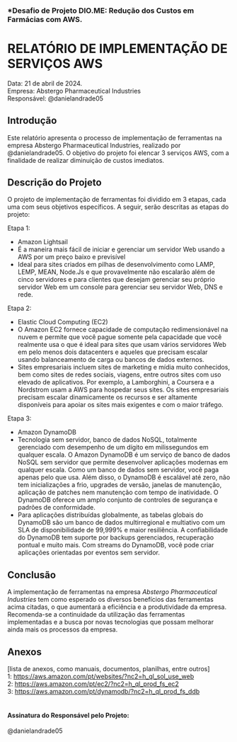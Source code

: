 ### *Desafio de Projeto DIO.ME: Redução dos Custos em Farmácias com AWS.

# RELATÓRIO DE IMPLEMENTAÇÃO DE SERVIÇOS AWS

Data: 21 de abril de 2024. <br>
Empresa: Abstergo Pharmaceutical Industries <br>
Responsável: @danielandrade05 <br>

## Introdução
Este relatório apresenta o processo de implementação de ferramentas na empresa Abstergo Pharmaceutical Industries, realizado por @danielandrade05. O objetivo do projeto foi elencar 3 serviços AWS, com a finalidade de realizar diminuição de custos imediatos.

## Descrição do Projeto
O projeto de implementação de ferramentas foi dividido em 3 etapas, cada uma com seus objetivos específicos. A seguir, serão descritas as etapas do projeto:

Etapa 1: 
- Amazon Lightsail
- É a maneira mais fácil de iniciar e gerenciar um servidor Web usando a AWS por um preço baixo e previsível
- Ideal para sites criados em pilhas de desenvolvimento como LAMP, LEMP, MEAN, Node.Js e que provavelmente não escalarão além de cinco servidores e para clientes que desejam gerenciar seu próprio servidor Web em um console para gerenciar seu servidor Web, DNS e rede.

Etapa 2: 
- Elastic Cloud Computing (EC2)
- O Amazon EC2 fornece capacidade de computação redimensionável na nuvem e permite que você pague somente pela capacidade que você realmente usa o que é ideal para sites que usam vários servidores Web em pelo menos dois datacenters e aqueles que precisam escalar usando balanceamento de carga ou bancos de dados externos.
- Sites empresariais incluem sites de marketing e mídia muito conhecidos, bem como sites de redes sociais, viagens, entre outros sites com uso elevado de aplicativos. Por exemplo, a Lamborghini, a Coursera e a Nordstrom usam a AWS para hospedar seus sites. Os sites empresariais precisam escalar dinamicamente os recursos e ser altamente disponíveis para apoiar os sites mais exigentes e com o maior tráfego.

Etapa 3: 
- Amazon DynamoDB
- Tecnologia sem servidor, banco de dados NoSQL, totalmente gerenciado com desempenho de um dígito em milissegundos em qualquer escala. O Amazon DynamoDB é um serviço de banco de dados NoSQL sem servidor que permite desenvolver aplicações modernas em qualquer escala. Como um banco de dados sem servidor, você paga apenas pelo que usa. Além disso, o DynamoDB é escalável até zero, não tem inicializações a frio, upgrades de versão, janelas de manutenção, aplicação de patches nem manutenção com tempo de inatividade. O DynamoDB oferece um amplo conjunto de controles de segurança e padrões de conformidade.
- Para aplicações distribuídas globalmente, as tabelas globais do DynamoDB são um banco de dados multirregional e multiativo com um SLA de disponibilidade de 99,999% e maior resiliência. A confiabilidade do DynamoDB tem suporte por backups gerenciados, recuperação pontual e muito mais. Com streams do DynamoDB, você pode criar aplicações orientadas por eventos sem servidor.


## Conclusão
A implementação de ferramentas na empresa *Abstergo Pharmaceutical Industries* tem como esperado os diversos benefícios das ferramentas acima citadas, o que aumentará a eficiência e a produtividade da empresa. Recomenda-se a continuidade da utilização das ferramentas implementadas e a busca por novas tecnologias que possam melhorar ainda mais os processos da empresa.

## Anexos
[lista de anexos, como manuais, documentos, planilhas, entre outros] <br>
1: https://aws.amazon.com/pt/websites/?nc2=h_ql_sol_use_web <br>
2: https://aws.amazon.com/pt/ec2/?nc2=h_ql_prod_fs_ec2 <br>
3: https://aws.amazon.com/pt/dynamodb/?nc2=h_ql_prod_fs_ddb <br>
<br>

#### Assinatura do Responsável pelo Projeto: 
@danielandrade05
